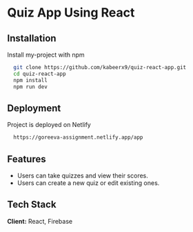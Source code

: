 
# Quiz App Using React 




## Installation

Install my-project with npm

```bash
  git clone https://github.com/kabeerx9/quiz-react-app.git
  cd quiz-react-app
  npm install 
  npm run dev
```

    
## Deployment

Project is deployed on Netlify

```bash
  https://goreeva-assignment.netlify.app/app
```


## Features

- Users can take quizzes and view their scores.
- Users can create a new quiz or edit existing ones.


## Tech Stack

**Client:** React, Firebase

